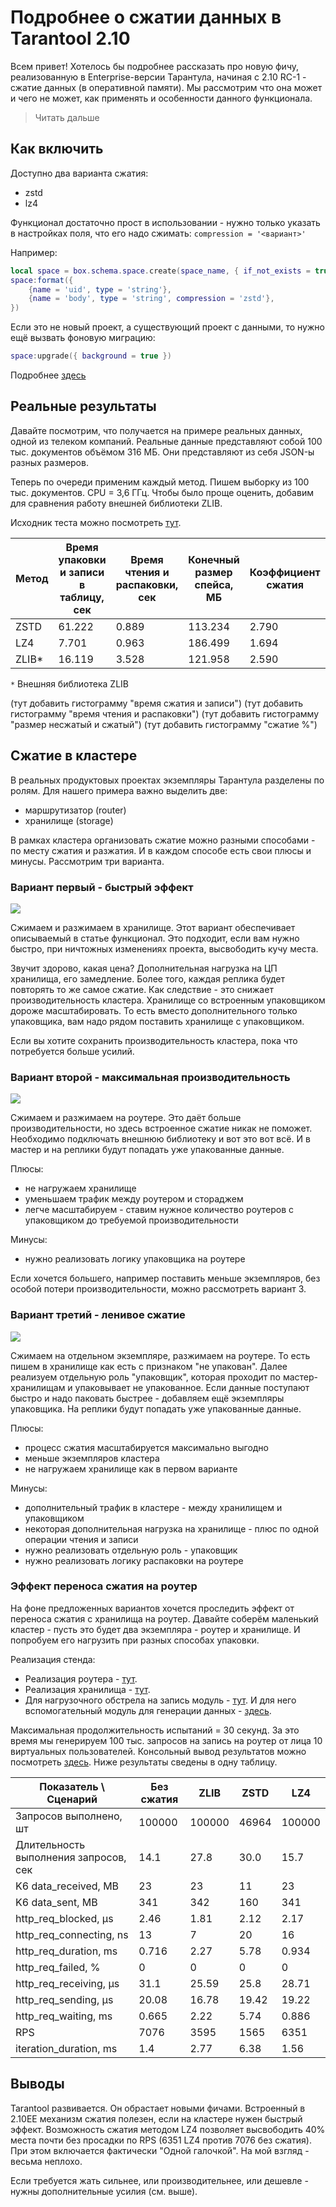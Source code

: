 # Подробнее о сжатии данных в Tarantool 2.10
Всем привет! Хотелось бы подробнее рассказать про новую фичу, реализованную в Enterprise-версии
Тарантула, начиная с 2.10 RC-1 - сжатие данных (в оперативной памяти). Мы рассмотрим
что она может и чего не может, как применять и особенности данного функционала.

> Читать дальше

## Как включить
Доступно два варианта сжатия:
* zstd
* lz4

Функционал достаточно прост в использовании - нужно только указать в настройках
поля, что его надо сжимать: `compression = '<вариант>'`

Например:
```lua
local space = box.schema.space.create(space_name, { if_not_exists = true })
space:format({
    {name = 'uid', type = 'string'},
    {name = 'body', type = 'string', compression = 'zstd'},
})
```

Если это не новый проект, а существующий проект с данными, то нужно ещё вызвать фоновую
миграцию:
```lua
space:upgrade({ background = true })
```

Подробнее [здесь](https://www.tarantool.io/en/enterprise_doc/tuple_compression/)

## Реальные результаты
Давайте посмотрим, что получается на примере реальных данных, одной из телеком компаний. Реальные
данные представляют собой 100 тыс. документов объёмом 316 МБ. Они представляют из себя JSON-ы
разных размеров.

Теперь по очереди применим каждый метод. Пишем выборку из 100 тыс. документов. CPU = 3,6 ГГц.
Чтобы было проще оценить, добавим для сравнения работу внешней библиотеки ZLIB.

Исходник теста можно посмотреть [тут](https://github.com/a1div0/habr-post-tnt-compress/blob/master/one_instance.lua).

| Метод | Время упаковки и записи в таблицу, сек | Время чтения и распаковки, сек | Конечный размер спейса, МБ | Коэффициент сжатия | Сжатие, % |
| ----- | ------ | ---- | ---- | ---- | ---- |
| ZSTD | 61.222 | 0.889 | 113.234 | 2.790 | 64.16 |
| LZ4 | 7.701 | 0.963 | 186.499 | 1.694 | 40.97 |
| ZLIB* | 16.119 | 3.528 | 121.958 | 2.590 | 61.40 |

`*` Внешняя библиотека ZLIB

(тут добавить гистограмму "время сжатия и записи")
(тут добавить гистограмму "время чтения и распаковки")
(тут добавить гистограмму "размер несжатый и сжатый")
(тут добавить гистограмму "сжатие %")

## Сжатие в кластере
В реальных продуктовых проектах экземпляры Тарантула разделены по ролям. Для
нашего примера важно выделить две:
* маршрутизатор (router)
* хранилище (storage)

В рамках кластера организовать сжатие можно разными способами - по месту сжатия и разжатия. И в каждом
способе есть свои плюсы и минусы. Рассмотрим три варианта.

### Вариант первый - быстрый эффект
![](cluster-1.jpg)

Сжимаем и разжимаем в хранилище. Этот вариант обеспечивает описываемый в статье
функционал. Это подходит, если вам нужно быстро, при ничтожных изменениях проекта, высвободить кучу
места.

Звучит здорово, какая цена? Дополнительная нагрузка на ЦП хранилища, его замедление. Более того,
каждая реплика будет повторять то же самое сжатие. Как следствие - это снижает производительность
кластера. Хранилище со встроенным упаковщиком дороже масштабировать. То есть вместо дополнительного
только упаковщика, вам надо рядом поставить хранилище с упаковщиком.

Если вы хотите сохранить производительность кластера, пока что потребуется больше усилий.

### Вариант второй - максимальная производительность
![](cluster-2.jpg)

Cжимаем и разжимаем на роутере. Это даёт больше производительности, но здесь встроенное сжатие никак
не поможет. Необходимо подключать внешнюю библиотеку и вот это вот всё. И в мастер и на реплики
будут попадать уже упакованные данные.

Плюсы:
* не нагружаем хранилище
* уменьшаем трафик между роутером и стораджем
* легче масштабируем - ставим нужное количество роутеров с упаковщиком до требуемой производительности

Минусы:
* нужно реализовать логику упаковщика на роутере

Если хочется большего, например поставить меньше экземпляров, без особой потери производительности,
можно рассмотреть вариант 3.

### Вариант третий - ленивое сжатие
![](cluster-3.jpg)

Сжимаем на отдельном экземпляре, разжимаем на роутере. То есть пишем в хранилище как есть с признаком
"не упакован". Далее реализуем отдельную роль "упаковщик", которая проходит по мастер-хранилищам и
упаковывает не упакованное. Если данные поступают быстро и надо паковать быстрее - добавляем ещё
экземпляры упаковщика. На реплики будут попадать уже упакованные данные.

Плюсы:
* процесс сжатия масштабируется максимально выгодно
* меньше экземпляров кластера
* не нагружаем хранилище как в первом варианте

Минусы:
* дополнительный трафик в кластере - между хранилищем и упаковщиком
* некоторая дополнительная нагрузка на хранилище - плюс по одной операции чтения и записи
* нужно реализовать отдельную роль - упаковщик
* нужно реализовать логику распаковки на роутере

### Эффект переноса сжатия на роутер
На фоне предложенных вариантов хочется проследить эффект от переноса сжатия
с хранилища на роутер. Давайте соберём маленький кластер - пусть это будет два экземпляра - роутер и
хранилище. И попробуем его нагрузить при разных способах упаковки.

Реализация стенда:
* Реализация роутера - [тут](https://github.com/a1div0/habr-post-tnt-compress/blob/master/router.lua).
* Реализация хранилища - [тут](https://github.com/a1div0/habr-post-tnt-compress/blob/master/storage.lua).
* Для нагрузочного обстрела на запись модуль - [тут](https://github.com/a1div0/habr-post-tnt-compress/blob/master/k6-test-write.js).
И для него вспомогательный модуль для генерации данных - [здесь]().

Максимальная продолжительность испытаний = 30 секунд. За это время мы генерируем 100 тыс. запросов на запись на роутер 
от лица 10 виртуальных пользователей.
Консольный вывод результатов можно посмотреть [здесь](https://github.com/a1div0/habr-post-tnt-compress/blob/master/k6-results.md).
Ниже результаты сведены в одну таблицу.

| Показатель \ Сценарий                 | Без сжатия | ZLIB | ZSTD   | LZ4        |
|---------------------------------------|-----------|---|--------|------------|
| Запросов выполнено, шт                | 100000    | 100000 | 46964  | 100000     |
| Длительность выполнения запросов, сек | 14.1      | 27.8 | 30.0   | 15.7       |
| K6 data_received, MB                  | 23        | 23 | 11     | 23         |
| K6 data_sent, MB                      | 341       | 342 | 160    | 341        | 
| http_req_blocked, µs                  | 2.46      | 1.81 | 2.12   | 2.17       |
| http_req_connecting, ns               | 13        | 7 | 20     | 16         |
| http_req_duration, ms                 | 0.716     | 2.27 | 5.78   | 0.934 |
| http_req_failed, %                    | 0         | 0 | 0      | 0 |
| http_req_receiving, µs                | 31.1      | 25.59 | 25.8   | 28.71 |
| http_req_sending, µs                  | 20.08     | 16.78 | 19.42  | 19.22 | 
| http_req_waiting, ms                  | 0.665 | 2.22 | 5.74   | 0.886 |
| RPS                                   | 7076      | 3595 | 1565   | 6351 |
| iteration_duration, ms                | 1.4     | 2.77 | 6.38 | 1.56 |

## Выводы
Tarantool развивается. Он обрастает новыми фичами. Встроенный в 2.10EE механизм сжатия полезен, если на кластере нужен быстрый эффект.
Возможность сжатия методом LZ4 позволяет высвободить 40% места почти без просадки по
RPS (6351 LZ4 против 7076 без сжатия). При этом включается фактически "Одной галочкой".
На мой взгляд - весьма неплохо.

Если требуется жать сильнее, или производительнее, или дешевле - нужны дополнительные усилия (см. выше).
